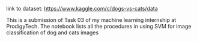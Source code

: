 link to dataset: https://www.kaggle.com/c/dogs-vs-cats/data

This is a submission of Task 03 of my machine learning internship at ProdigyTech. The notebook lists all the procedures in using SVM for image classification of dog and cats images
